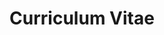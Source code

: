 ---
layout: cv
title: Curriculum Vitae
permalink: /cv/
last_updated: August 2025
description: This page lists my higher education some teaching experience and is yet to be filled with work experiences outside the academic context.

education:
  - date: Present
    degree: PhD in Mathematics
    institution: University of Tübingen
    institution_url: https://uni-tuebingen.de/
    location: Germany
    details:
      - label: Expected Graduation
        text: October 2025
      - label: Dissertation
        text: "Functional Inequalities in Open and Closed Quantum Systems: Continuity, Correlations, and Applications"
        note: (Link will be available upon publication)
      - label: Research Focus
        text: Quantum information theory and quantum many-body systems
      - label: Extracurricular
        text: Understanding Language Models

  - date: 2022
    degree: Master of Science in Mathematical Physics
    institution: University of Tübingen
    institution_url: https://uni-tuebingen.de/
    location: Germany
    details:
      - label: Thesis
        text: "Continuity of quantum entropic quantities via almost convexity"
        file: /assets/files/gondolf_master_thesis.pdf
      - label: Curriculum
        text: "Geometry in Physics, Mathematical Quantum Theory, Mathematical Relativity, Groups and Representations, Quantum Field Theory, Seminar: Effective Description of Many Body Systems, Advanced Topics in Quantum Theory, Convex Analysis and Optimisation, Elliptic Curves and Cryptography, Quantum Shannon Theory and Beyond"

  - date: 2020
    degree: Bachelor of Science in Physics
    institution: University of Heidelberg
    institution_url: https://www.uni-heidelberg.de/
    location: Germany
    details:
      - label: Thesis
        text: "Analysis of a traffic scenario based on autonomous driving datasets"
        file: /assets/files/gondolf_bachelor_thesis.pdf
      - label: Curriculum
        text: "Theoretical Physics I-IV, Methods of Mathematical Physics, Theoretical Quantum Statistics, Experimental Physics I-V, Analysis I-III, Linear Algebra I-II, Beginner Lab I-II, Advanced Lab I-II, Introduction to Practical Informatics, C++ Basics, Machine Learning"

teaching:
  - title: Lecturer & Teaching Assistant
    period: 2022 - 2024
    institution: University of Tübingen
    institution_url: https://uni-tuebingen.de/
    location: Germany
    responsibilities:
      - Tutored stochastic for computer science students (2022)
      - Co-designed and delivered Mathematical Physics Master's program precourse (2022)
      - Tutored probability theory course for mathematicians (2023)
      - Led Analysis II tutorials and repetitorial (2024)
---